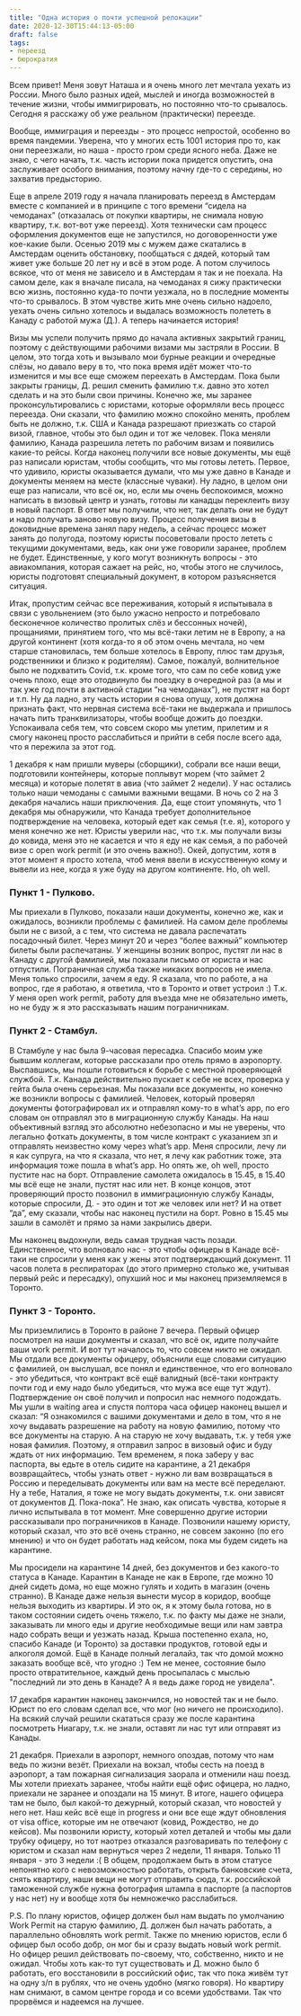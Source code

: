 ```yaml
---
title: "Одна история о почти успешной релокации"
date: 2020-12-30T15:44:13-05:00
draft: false 
tags: 
- переезд
- бюрократия 
---
```


Всем привет! Меня зовут Наташа и я очень много лет мечтала уехать из России. Много было разных идей, мыслей и иногда возможностей в течение жизни, чтобы иммигрировать, но постоянно что-то срывалось. Сегодня я расскажу об уже реальном (практически) переезде. 

Вообще, иммиграция и переезды - это процесс непростой, особенно во время пандемии. Уверена, что у многих есть 1001
история про то, как они переезжали, но наша - просто гром среди ясного неба. Даже не знаю, с чего начать, т.к. часть
истории пока придется опустить, она заслуживает особого внимания, поэтому начну где-то с середины, но захватив
предысторию.

Еще в апреле 2019 году я начала планировать переезд в Амстердам вместе с компанией и в принципе с того времени “сидела
на чемоданах” (отказалась от покупки квартиры, не снимала новую квартиру, т.к. вот-вот уже переезд). Хотя технически сам
процесс оформления документов еще не запустился, но договоренности уже кое-какие были. Осенью 2019 мы с мужем даже
скатались в Амстердам оценить обстановку, пообщаться с дядей, который там живет уже больше 20 лет ну и всё в этом роде.
А потом случилось всякое, что от меня не зависело и в Амстердам я так и не поехала. На самом деле, как я вначале писала,
на чемоданах я сижу практически всю жизнь, постоянно куда-то почти уезжала, но в последние моменты что-то срывалось. В
этом чувстве жить мне очень сильно надоело, уехать очень сильно хотелось и выдалась возможность полететь в Канаду с
работой мужа (Д.). А теперь начинается история!

Визы мы успели получить прямо до начала активных закрытий границ, поэтому с действующими рабочими визами мы застряли в
России. В целом, это тогда хоть и вызывало мои бурные реакции и очередные слёзы, но давало веру в то, что пока время
идёт может что-то изменится и мы все еще сможем переехать в Амстердам. Пока были закрыты границы, Д. решил сменить
фамилию т.к. давно это хотел сделать и на это были свои причины. Конечно же, мы заранее проконсультировались с юристами,
которые оформляли весь процесс переезда. Они сказали, что фамилию можно спокойно менять, проблем быть не должно, т.к.
США и Канада разрешают приезжать со старой визой, главное, чтобы это был один и тот же человек. Пока меняли фамилию,
Канада разрешила лететь по рабочим визам и появились какие-то рейсы. Когда наконец получили все новые документы, мы ещё
раз написали юристам, чтобы сообщить, что мы готовы лететь. Первое, что удивило, юристы оказывается думали, что мы уже
давно в Канаде и документы меняем на месте (классные чуваки). Ну ладно, в целом они еще раз написали, что всё ок, но,
если мы очень беспокоимся, можно написать в визовый центр и узнать, готовы ли канадцы переклеить визу в новый паспорт. В
ответ мы получили, что нет, так делать они не будут и надо получать заново новую визу. Процесс получения визы в
доковидные времена занял пару недель, а сейчас процесс может занять до полугода, поэтому юристы посоветовали просто
лететь с текущими документами, ведь, как они уже говорили заранее, проблем не будет. Единственные, у кого могут
возникнуть вопросы - это авиакомпания, которая сажает на рейс, но, чтобы этого не случилось, юристы подготовят
специальный документ, в котором разъясняется ситуация.

Итак, пропустим сейчас все переживания, который я испытывала в связи с увольнением (это было ужасно непросто и
потребовало бесконечное количество пролитых слёз и бессонных ночей), прощаниями, принятием того, что мы всё-таки летим
не в Европу, а на другой континент (хотя когда-то я об этом очень мечтала, но чем старше становилась, тем больше
хотелось в Европу, плюс там друзья, родственники и близко к родителям). Самое, пожалуй, волнительное было не подхватить
Covid, т.к. кроме того, что сам по себе ковид уже очень плохо, еще это отодвинуло бы поездку в очередной раз (а мы и так
уже год почти в активной стадии “на чемоданах”), не пустят на борт и т.п. Ну да ладно, эту часть истории я снова опущу,
хотя должна признать факт, что нервная система всё-таки не выдержала и пришлось начать пить транквилизаторы, чтобы
вообще дожить до поездки. Успокаивала себя тем, что совсем скоро мы улетим, прилетим и я смогу наконец просто
расслабиться и прийти в себя после всего ада, что я пережила за этот год.

1 декабря к нам пришли муверы (сборщики), собрали все наши вещи, подготовили контейнеры, которые поплывут морем (что
займет 2 месяца) и которые полетят в авиа (что займет 2 недели). У нас остались только наши чемоданы с самыми важными
вещами. В ночь со 2 на 3 декабря начались наши приключения. Да, еще стоит упомянуть, что 1 декабря мы обнаружили, что
Канада требует дополнительное подтверждение на человека, который едет как семья (т.е. я), которого у меня конечно же
нет. Юристы уверили нас, что т.к. мы получали визы до ковида, меня это не касается и что я еду не как семья, а по
рабочей визе с open work permit (и это очень важно!). Окей, допустим, хотя в этот момент я просто хотела, чтоб меня
ввели в искусственную кому и вывели из нее, когда я уже буду на другом континенте. Но, oh well.

### Пункт 1 - Пулково.

Мы приехали в Пулково, показали наши документы, конечно же, как и ожидалось, возникли проблемы с фамилией. На самом деле
проблемы были не с визой, а с тем, что система не давала распечатать посадочный билет. Через минут 20 и через “более
важный” компьютер билеты были распечатаны. У женщины возник вопрос, пустят ли нас в Канаду с другой фамилией, мы
показали письмо от юриста и нас отпустили. Пограничная служба также никаких вопросов не имела. Меня только спросили,
зачем я еду. Я сказала, что по работе, а на вопрос, где я работаю, я ответила, что в Торонто и ответ устроил :) Т.к. У
меня open work permit, работу для въезда мне не обязательно иметь, но не буду ж я это рассказывать нашим пограничникам.

### Пункт 2 - Стамбул.

В Стамбуле у нас была 9-часовая пересадка. Спасибо моим уже бывшим коллегам, которые рассказали про отель прямо в
аэропорту. Выспавшись, мы пошли готовиться к борьбе с местной проверяющей службой. Т.к. Канада действительно пускает к
себе не всех, проверка у гейта была очень серьезная. Мы показали все документы, но конечно же возникли вопросы с
фамилией. Человек, который проверял документы фотографировал их и отправлял кому-то в what’s app, по его словам он
отправлял это в миграционную службу Канады. На наш объективный взгляд это абсолютно небезопасно и мы не уверены, что
легально фоткать документы, в том числе контракт с указанием зп и отправлять неизвестно кому через what’s app. Меня
спросили, лечу ли я как супруга, на что я сказала, что нет, я лечу как работник тоже, эта информация тоже пошла в what’s
app. Но опять же, oh well, просто пустите нас на борт. Отправление самолета ожидалось в 15.45, в 15.40 мы всё еще не
знали, пустят нас или нет. В конце концов, этот проверяющий просто позвонил в иммиграционную службу Канады, которые
спросили, Д. - это один и тот же человек или нет? И на ответ “да”, ему сказали, чтобы нас наконец пустили на борт. Ровно
в 15.45 мы зашли в самолёт и прямо за нами закрылись двери.

Мы наконец выдохнули, ведь самая трудная часть позади. Единственное, что волновало нас - это чтобы офицеры в Канаде
всё-таки не спросили у меня как у жены этот подтверждающий документ. 11 часов полета в респираторах (до этого примерно
столько же, учитывая первый рейс и пересадку), опухший нос и мы наконец приземляемся в Торонто.

### Пункт 3 - Торонто.

Мы приземлились в Торонто в районе 7 вечера. Первый офицер посмотрел на наши документы и сказал, что всё ок, идите
получайте ваши work permit. И вот тут началось то, что совсем никто не ожидал. Мы отдали все документы офицеру,
объяснили еще словами ситуацию с фамилией, он выслушал, все понял и единственное, что его волновало - это убедиться, что
контракт всё ещё валидный (всё-таки контракту почти год и ему надо было убедиться, что мужа все еще тут ждут).
Подтверждение он своё получил и попросил нас немного подождать. Мы ушли в waiting area и спустя полтора часа офицер
наконец вышел и сказал: “Я ознакомился с вашими документами и дело в том, что я не хочу выдавать разрешение на работу на
новую фамилию, потому что все документы на старую. А на старую не хочу выдавать, т.к. у тебя уже новая фамилия. Поэтому,
я отправил запрос в визовый офис и буду ждать от них информацию. Тем временем, я пока заберу у вас паспорта, вы едьте в
отель сидите на карантине, а 21 декабря возвращайтесь, чтобы узнать ответ - нужно ли вам возвращаться в Россию и
переделывать документы или вам на месте всё переделают. Ну а тебе, Наталия, я тоже не могу выдать документы, т.к. они
зависят от документов Д. Пока-пока”. Не знаю, как описать чувства, которые я лично испытывала в тот момент. Мне
совершенно другие истории рассказывали про пограничников в Канаде. Позвонили нашему юристу, который сказал, что это всё
очень странно, не совсем законно (по его мнению) и что он будет работать над кейсом, пока мы будем сидеть на карантине.

Мы просидели на карантине 14 дней, без документов и без какого-то статуса в Канаде. Карантин в Канаде не как в Европе,
где можно 10 дней сидеть дома, но еще можно гулять и ходить в магазин (очень странно). В Канаде даже нельзя вынести
мусор в коридор, вообще нельзя выходить из квартиры. И это ок, я к этому была готова, но в таком состоянии сидеть очень
тяжело, т.к. по факту мы даже не знали, заказывать ли много еды и другие необходимые вещи или нам завтра надо собрать
вещи и уезжать назад. Крыша постепенно ехала, но, спасибо Канаде (и Торонто) за доставки продуктов, готовой еды и
алкоголя домой. Ещё в Канаде полный легалайз, так что домой можно заказать вообще всё, что угодно :) Тем не менее,
состояние было просто отвратительное, каждый день просыпалась с мыслью "последний ли это день в Канаде? А я ведь даже
город не увидела".

17 декабря карантин наконец закончился, но новостей так и не было. Юрист по его словам сделал все, что мог (но ничего не
происходило). На всякий случай решили скататься сразу же после карантина посмотреть Ниагару, т.к. не знали, оставят ли
нас тут или отправят из Канады.

21 декабря. Приехали в аэропорт, немного опоздав, потому что нам ведь по жизни везёт. Приехали на вокзал, чтобы сесть на
поезд в аэропорт, а там пожарная сигнализация заорала и отменили наш поезд. Мы хотели приехать заранее, чтобы найти ещё
офис офицера, но ладно, приехали не заранее и опоздали на 15 минут. В итоге, нашего офицера там не было, был какой-то
дежурный, который сказал, что новостей у него нет. Наш кейс всё еще in progress и они все еще ждут обновления от visa
office, которые им не отвечают (ковид, Рождество, не до кейсов). Мы позвонили юристу, который хотел деталей и чтобы мы
дали трубку офицеру, но тот наотрез отказался разговаривать по телефону с юристом и сказал нам вернуться через 2 недели,
11 января. Только 11 января - это 3 недели :( В общем, продолжаем быть в этом статусе непонятно кого с невозможностью
работать, открыть банковские счета, снять квартиру, наши вещи не могут отправить сюда, т.к. российской таможенной службе
нужна фотография штампа в паспорте (а паспортов у нас нет) ну и вообще хотя бы немножечко расслабиться.

P.S. По плану юристов, офицер должен был нам выдать по умолчанию Work Permit на старую фамилию, Д. должен был начать
работать, а параллельно обновлять work permit. Также по мнению юристов, если б офицер был особо добр, он мог бы и сразу
выдать новый work permit. Но офицер решил действовать по-своему, что, собственно, никто и не ожидал. Чтобы хоть как-то
тут существовать и Д. можно было б работать, его восстановили в российский офис, так что пока живём тут на одну з/п в
рублях, что не очень удобно (мягко говоря). Но квартиру нам снимают, в самом центре города и со всеми удобствами. Так
что прорвёмся и надеемся на лучшее.


